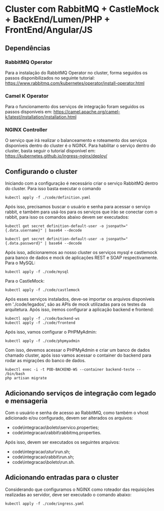 # Cluster com RabbitMQ + CastleMock + BackEnd/Lumen/PHP + FrontEnd/Angular/JS

## Dependências

### RabbitMQ Operator

Para a instalação do RabbitMQ Operator no cluster, forma seguidos os passos disponibilizados no seguinte tutorial: https://www.rabbitmq.com/kubernetes/operator/install-operator.html

### Camel K Operator
Para o funcionamento dos serviços de integração foram seguidos os passos disponíveis em: https://camel.apache.org/camel-k/latest/installation/installation.html

### NGINX Controller
O serviço que irá realizar o balanceamento e roteamento dos serviços disponíveis dentro do cluster é o NGINX. Para habilitar o serviço dentro do cluster, basta seguir o tutorial disponível em: https://kubernetes.github.io/ingress-nginx/deploy/

## Configurando o cluster

Iniciando com a configuração é necessário criar o serviço RabbitMQ dentro do cluster. Para isso basta executar o comando

```
kubectl apply -f ./code/definition.yaml
```

Após isso, precisamos buscar o usuário e senha para acessar o serviço rabbit, e também para usá-los para os serviços que irão se conectar com o rabbit, para isso os comandos abaixo devem ser executados:

```
kubectl get secret definition-default-user -o jsonpath="{.data.username}" | base64 --decode

kubectl get secret definition-default-user -o jsonpath="{.data.password}" | base64 --decode
```

Após isso, adicionaremos ao nosso cluster os serviços mysql e castlemock para banco de dados e mock de aplicações REST e SOAP respectivamente.
Para o MySQL:
```
kubectl apply -f ./code/mysql
```

Para o CastleMock:
```
kubectl apply -f ./code/castlemock
```

Após esses serviços instalados, deve-se importar os arquivos disponíveis em './code/legados', são as APIs de mock utilizadas para os testes da arquitetura.
Após isso, iremos configurar a aplicação backend e frontend:

```
kubectl apply -f ./code/backend-ws
kubectl apply -f ./code/frontend
```

Após isso, vamos configurar o PHPMyAdmin:

```
kubectl apply -f ./code/phpmyadmin
```

Com isso, devemos acessar o PHPMyAdmin e criar um banco de dados chamado cluster,
após isso vamos acessar o container do backend para rodar as migrações do banco de dados.

```
kubectl exec -i -t POD-BACKEND-WS --container backend-teste -- /bin/bash
php artisan migrate
```

## Adicionando serviços de integração com legado e mensageria

Com o usuário e senha de acesso ao RabbitMQ, como também o vhost adicionado e/ou configurado, devem ser alterados os arquivos:

- code\integracao\boleto\servico.properties;
- code\integracao\rabbit\rabbitmq.properties.

Após isso, devem ser executados os seguintes arquivos:

- code\integracao\stur\run.sh;
- code\integracao\rabbit\run.sh;
- code\integracao\boleto\run.sh.

## Adicionando entradas para o cluster

Considerando que configuramos o NGINX como roteador das requisições realizadas ao servidor, deve ser executado o comando abaixo:

```
kubectl apply -f ./code/ingress.yaml
```
